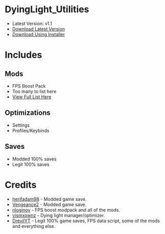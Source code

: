 # DyingLight_Utilities
- Latest Version: v1.1
- [Download Latest Version](https://codeload.github.com/DrevilYT/DyingLight-Utilities/zip/refs/heads/main)
- [Download Using Installer](https://drev.uk.to/dlutility)

# Includes
## Mods
- FPS Boost Pack
- Too many to list here
- [View Full List Here](https://github.com/DrevilYT/DyingLight-Utilities/tree/main/DyingLight_Utilities%2FDyingLight%20Mods%2FMods)
## Optimizations
- Settings
- Profiles/Keybinds
## Saves
- Modded 100% saves
- Legit 100% saves

# Credits
- [herifadam98](https://www.nexusmods.com/dyinglight/users/58580446) - Modded game save.
- [Vengeance2](https://www.nexusmods.com/dyinglight/users/52185291) - Modded game save.
- [nloginov](https://www.youtube.com/@nloginov1915) - FPS boost modpack and all of the mods.
- [vismxownz](https://gamebanana.com/members/1403960) - Dying light manager/optimizer.
- [DrevilYT](https://github.com/drevilyt) - Legit 100% game saves, FPS data script, some of the mods and everything else.
